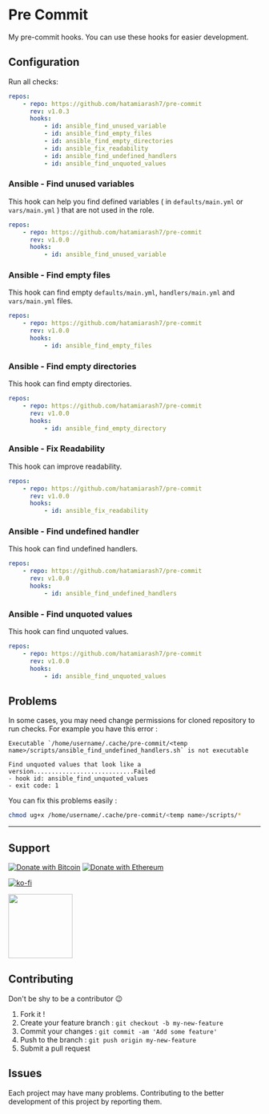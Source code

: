 # Pre Commit

My pre-commit hooks. You can use these hooks for easier development.

## Configuration

Run all checks:

```yaml
repos:
    - repo: https://github.com/hatamiarash7/pre-commit
      rev: v1.0.3
      hooks:
          - id: ansible_find_unused_variable
          - id: ansible_find_empty_files
          - id: ansible_find_empty_directories
          - id: ansible_fix_readability
          - id: ansible_find_undefined_handlers
          - id: ansible_find_unquoted_values
```

### Ansible - Find unused variables

This hook can help you find defined variables ( in `defaults/main.yml` or `vars/main.yml` ) that are not used in the role.

```yaml
repos:
    - repo: https://github.com/hatamiarash7/pre-commit
      rev: v1.0.0
      hooks:
          - id: ansible_find_unused_variable
```

### Ansible - Find empty files

This hook can find empty `defaults/main.yml`, `handlers/main.yml` and `vars/main.yml` files.

```yaml
repos:
    - repo: https://github.com/hatamiarash7/pre-commit
      rev: v1.0.0
      hooks:
          - id: ansible_find_empty_files
```

### Ansible - Find empty directories

This hook can find empty directories.

```yaml
repos:
    - repo: https://github.com/hatamiarash7/pre-commit
      rev: v1.0.0
      hooks:
          - id: ansible_find_empty_directory
```

### Ansible - Fix Readability

This hook can improve readability.

```yaml
repos:
    - repo: https://github.com/hatamiarash7/pre-commit
      rev: v1.0.0
      hooks:
          - id: ansible_fix_readability
```

### Ansible - Find undefined handler

This hook can find undefined handlers.

```yaml
repos:
    - repo: https://github.com/hatamiarash7/pre-commit
      rev: v1.0.0
      hooks:
          - id: ansible_find_undefined_handlers
```

### Ansible - Find unquoted values

This hook can find unquoted values.

```yaml
repos:
    - repo: https://github.com/hatamiarash7/pre-commit
      rev: v1.0.0
      hooks:
          - id: ansible_find_unquoted_values
```

## Problems

In some cases, you may need change permissions for cloned repository to run checks. For example you have this error :

```lang-none
Executable `/home/username/.cache/pre-commit/<temp name>/scripts/ansible_find_undefined_handlers.sh` is not executable

Find unquoted values that look like a version............................Failed
- hook id: ansible_find_unquoted_values
- exit code: 1
```

You can fix this problems easily :

```bash
chmod ug+x /home/username/.cache/pre-commit/<temp name>/scripts/*
```

---

## Support

[![Donate with Bitcoin](https://en.cryptobadges.io/badge/micro/bc1qmmh6vt366yzjt3grjxjjqynrrxs3frun8gnxrz)](https://en.cryptobadges.io/donate/bc1qmmh6vt366yzjt3grjxjjqynrrxs3frun8gnxrz) [![Donate with Ethereum](https://en.cryptobadges.io/badge/micro/0x0831bD72Ea8904B38Be9D6185Da2f930d6078094)](https://en.cryptobadges.io/donate/0x0831bD72Ea8904B38Be9D6185Da2f930d6078094)

[![ko-fi](https://www.ko-fi.com/img/githubbutton_sm.svg)](https://ko-fi.com/D1D1WGU9)

<div><a href="https://payping.ir/@hatamiarash7"><img src="https://cdn.payping.ir/statics/Payping-logo/Trust/blue.svg" height="128" width="128"></a></div>

## Contributing

Don't be shy to be a contributor 😉

1. Fork it !
2. Create your feature branch : `git checkout -b my-new-feature`
3. Commit your changes : `git commit -am 'Add some feature'`
4. Push to the branch : `git push origin my-new-feature`
5. Submit a pull request

## Issues

Each project may have many problems. Contributing to the better development of this project by reporting them.
